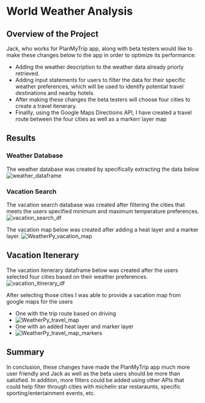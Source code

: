 # World Weather Analysis
## Overview of the Project
Jack, who works for PlanMyTrip app, along with beta testers would like to make these changes below to the app in order to optimize its performance:
* Adding the weather description to the weather data already priorly retrieved.
* Adding input statements for users to filter the data for their specific weather preferences, which will be used to identify potential travel destinations and nearby hotels.
* After making these changes the beta testers will choose four cities to create a travel itenerary. 
* Finallly, using the Google Maps Directioins API, I have created a travel route between the four cities as well as a markerr layer map
## Results
### Weather Database
The weather database was created by specifically extracting the data below
![weather_dataframe](https://user-images.githubusercontent.com/85372441/126918400-d5dc789c-a535-42e7-b77f-4b79c4152d0e.PNG)

### Vacation Search
The vacation search database was created after filtering the cities that meets the users specified minimum and maximum temperature preferences.
![vacation_search_df](https://user-images.githubusercontent.com/85372441/126918630-8b819227-9080-476e-b858-f114e537bbda.PNG)

The vacation map below was created after adding a heat layer and a marker layer.
![WeatherPy_vacation_map](https://user-images.githubusercontent.com/85372441/126918767-aa34b5c0-ccc9-4ddd-9cb0-1302a468128a.PNG)

## Vacation Itenerary
The vacation itenerary dataframe below was created after the users selected four cities based on their weather preferences.
![vacation_itinerary_df](https://user-images.githubusercontent.com/85372441/126918949-1126249d-4113-46a2-bed2-33e44c06ddc1.PNG)

After selecting those cities I was able to provide a vacation map from google maps for the users
* One with the trip route based on driving
* ![WeatherPy_travel_map](https://user-images.githubusercontent.com/85372441/126919024-238c4b04-add0-475e-b9e2-12e568cbe7cf.PNG)
* One with an added heat layer and marker layer
* ![WeatherPy_travel_map_markers](https://user-images.githubusercontent.com/85372441/126919066-96fbd2c3-361c-47e9-aa92-3fd7f55df573.PNG)

## Summary
In conclusion, these changes have made the PlanMyTrip app much more user friendly and Jack as well as the beta users should be more than satisfied. In addition, more filters could be added using other APIs that could help filter through cities with michelin star restaraunts, specific sporting/entertainment events, etc.
